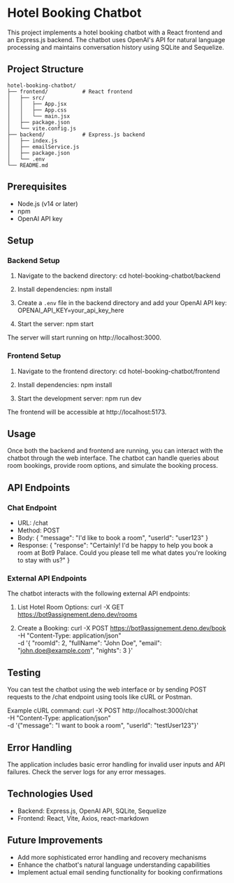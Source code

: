 # Hotel Booking Chatbot

This project implements a hotel booking chatbot with a React frontend and an Express.js backend. The chatbot uses OpenAI's API for natural language processing and maintains conversation history using SQLite and Sequelize.

## Project Structure

```
hotel-booking-chatbot/
├── frontend/           # React frontend
│   ├── src/
│   │   ├── App.jsx
│   │   ├── App.css
│   │   └── main.jsx
│   ├── package.json
│   └── vite.config.js
├── backend/            # Express.js backend
│   ├── index.js
│   ├── emailService.js
│   ├── package.json
│   └── .env
└── README.md
```

## Prerequisites

- Node.js (v14 or later)
- npm
- OpenAI API key

## Setup

### Backend Setup

1. Navigate to the backend directory:
   cd hotel-booking-chatbot/backend

2. Install dependencies:
   npm install

3. Create a `.env` file in the backend directory and add your OpenAI API key:
   OPENAI_API_KEY=your_api_key_here

4. Start the server:
   npm start

The server will start running on http://localhost:3000.

### Frontend Setup

1. Navigate to the frontend directory:
   cd hotel-booking-chatbot/frontend

2. Install dependencies:
   npm install

3. Start the development server:
   npm run dev

The frontend will be accessible at http://localhost:5173.

## Usage

Once both the backend and frontend are running, you can interact with the chatbot through the web interface. The chatbot can handle queries about room bookings, provide room options, and simulate the booking process.

## API Endpoints

### Chat Endpoint

- URL: /chat
- Method: POST
- Body:
  {
    "message": "I'd like to book a room",
    "userId": "user123"
  }
- Response:
  {
    "response": "Certainly! I'd be happy to help you book a room at Bot9 Palace. Could you please tell me what dates you're looking to stay with us?"
  }

### External API Endpoints

The chatbot interacts with the following external API endpoints:

1. List Hotel Room Options:
   curl -X GET https://bot9assignement.deno.dev/rooms

2. Create a Booking:
   curl -X POST https://bot9assignement.deno.dev/book \
     -H "Content-Type: application/json" \
     -d '{
       "roomId": 2,
       "fullName": "John Doe",
       "email": "john.doe@example.com",
       "nights": 3
     }'

## Testing

You can test the chatbot using the web interface or by sending POST requests to the /chat endpoint using tools like cURL or Postman.

Example cURL command:
curl -X POST http://localhost:3000/chat \
  -H "Content-Type: application/json" \
  -d '{"message": "I want to book a room", "userId": "testUser123"}'

## Error Handling

The application includes basic error handling for invalid user inputs and API failures. Check the server logs for any error messages.

## Technologies Used

- Backend: Express.js, OpenAI API, SQLite, Sequelize
- Frontend: React, Vite, Axios, react-markdown

## Future Improvements

- Add more sophisticated error handling and recovery mechanisms
- Enhance the chatbot's natural language understanding capabilities
- Implement actual email sending functionality for booking confirmations
